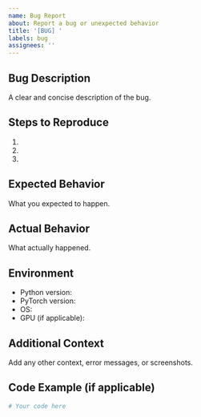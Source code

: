 ```yaml
---
name: Bug Report
about: Report a bug or unexpected behavior
title: '[BUG] '
labels: bug
assignees: ''
---
```


## Bug Description
A clear and concise description of the bug.

## Steps to Reproduce
1. 
2. 
3. 

## Expected Behavior
What you expected to happen.

## Actual Behavior
What actually happened.

## Environment
- Python version:
- PyTorch version:
- OS:
- GPU (if applicable):

## Additional Context
Add any other context, error messages, or screenshots.

## Code Example (if applicable)
```python
# Your code here
```
